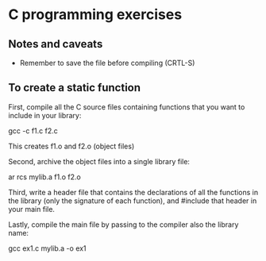 # C programming exercises

## Notes and caveats

* Remember to save the file before compiling (CRTL-S)

## To create a static function

First, compile all the C source files containing functions that you want to include in your library:

gcc -c f1.c f2.c

This creates f1.o and f2.o (object files)

Second, archive the object files into a single library file:

ar rcs mylib.a f1.o f2.o

Third, write a header file that contains the declarations of all the functions in the library (only the signature of each function), and #include that header in your main file.

Lastly, compile the main file by passing to the compiler also the library name:

gcc ex1.c mylib.a -o ex1